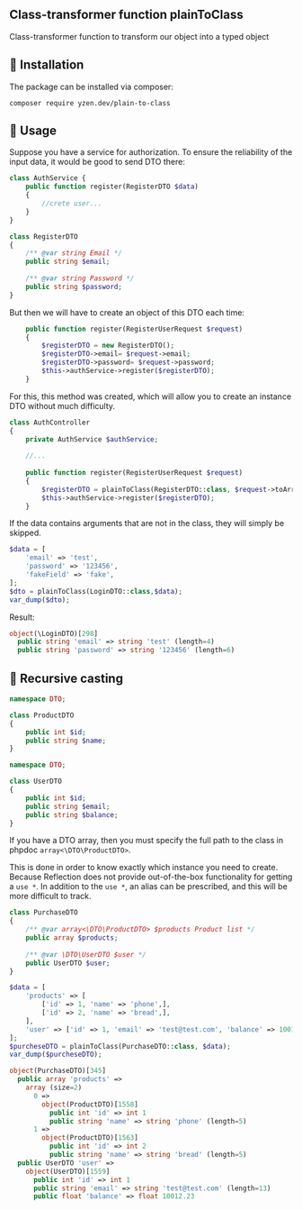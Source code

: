 ## Class-transformer function plainToClass

Class-transformer function to transform our object into a typed object

## :scroll: **Installation**
The package can be installed via composer:
```
composer require yzen.dev/plain-to-class
```

## :scroll: **Usage**
Suppose you have a service for authorization. To ensure the reliability of the input data, it would be good to send DTO there:
```php
class AuthService {
    public function register(RegisterDTO $data)
    {
        //crete user...
    }
}
```
```php
class RegisterDTO
{
    /** @var string Email */
    public string $email;
    
    /** @var string Password */
    public string $password;
}
```
But then we will have to create an object of this DTO each time:
```php
    public function register(RegisterUserRequest $request)
    {
        $registerDTO = new RegisterDTO();
        $registerDTO->email= $request->email;
        $registerDTO->password= $request->password;
        $this->authService->register($registerDTO);
    }
```
For this, this method was created, which will allow you to create an instance DTO without much difficulty.
```php
class AuthController
{
    private AuthService $authService;
    
    //...
    
    public function register(RegisterUserRequest $request)
    {
        $registerDTO = plainToClass(RegisterDTO::class, $request->toArray());
        $this->authService->register($registerDTO);
    }
```

If the data contains arguments that are not in the class, they will simply be skipped.

```php 
$data = [
    'email' => 'test',
    'password' => '123456',
    'fakeField' => 'fake',
];
$dto = plainToClass(LoginDTO::class,$data);
var_dump($dto);
```
Result:
```php
object(\LoginDTO)[298]
  public string 'email' => string 'test' (length=4)
  public string 'password' => string '123456' (length=6)
```

## :scroll: **Recursive casting**

```php
namespace DTO;

class ProductDTO
{
    public int $id;
    public string $name;
}
```
```php
namespace DTO;

class UserDTO
{
    public int $id;
    public string $email;
    public string $balance;
}
```
If you have a DTO array, then you must specify the full path to the class in phpdoc `array<\DTO\ProductDTO>`.

This is done in order to know exactly which instance you need to create. Because Reflection does not provide out-of-the-box functionality for getting a `use *`. In addition to the `use *`, an alias can be prescribed, and this will be more difficult to track.
```php
class PurchaseDTO
{
    /** @var array<\DTO\ProductDTO> $products Product list */
    public array $products;
        
    /** @var \DTO\UserDTO $user */
    public UserDTO $user;
}
```

```php
$data = [
    'products' => [
        ['id' => 1, 'name' => 'phone',],
        ['id' => 2, 'name' => 'bread',],
    ],
    'user' => ['id' => 1, 'email' => 'test@test.com', 'balance' => 10012.23,],
];
$purcheseDTO = plainToClass(PurchaseDTO::class, $data);
var_dump($purcheseDTO);
```

```php
object(PurchaseDTO)[345]
  public array 'products' => 
    array (size=2)
      0 => 
        object(ProductDTO)[1558]
          public int 'id' => int 1
          public string 'name' => string 'phone' (length=5)
      1 => 
        object(ProductDTO)[1563]
          public int 'id' => int 2
          public string 'name' => string 'bread' (length=5)
  public UserDTO 'user' => 
    object(UserDTO)[1559]
      public int 'id' => int 1
      public string 'email' => string 'test@test.com' (length=13)
      public float 'balance' => float 10012.23
```
